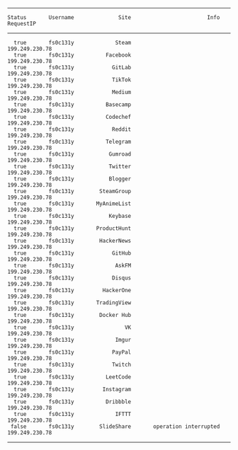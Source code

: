 -----------  -------------  ----------------  --------------------------  -------------------
    Status       Username              Site                        Info            RequestIP 
-----------  -------------  ----------------  --------------------------  -------------------
      true       fs0c131y             Steam                                   199.249.230.78 
      true       fs0c131y          Facebook                                   199.249.230.78 
      true       fs0c131y            GitLab                                   199.249.230.78 
      true       fs0c131y            TikTok                                   199.249.230.78 
      true       fs0c131y            Medium                                   199.249.230.78 
      true       fs0c131y          Basecamp                                   199.249.230.78 
      true       fs0c131y          Codechef                                   199.249.230.78 
      true       fs0c131y            Reddit                                   199.249.230.78 
      true       fs0c131y          Telegram                                   199.249.230.78 
      true       fs0c131y           Gumroad                                   199.249.230.78 
      true       fs0c131y           Twitter                                   199.249.230.78 
      true       fs0c131y           Blogger                                   199.249.230.78 
      true       fs0c131y        SteamGroup                                   199.249.230.78 
      true       fs0c131y       MyAnimeList                                   199.249.230.78 
      true       fs0c131y           Keybase                                   199.249.230.78 
      true       fs0c131y       ProductHunt                                   199.249.230.78 
      true       fs0c131y        HackerNews                                   199.249.230.78 
      true       fs0c131y            GitHub                                   199.249.230.78 
      true       fs0c131y             AskFM                                   199.249.230.78 
      true       fs0c131y            Disqus                                   199.249.230.78 
      true       fs0c131y         HackerOne                                   199.249.230.78 
      true       fs0c131y       TradingView                                   199.249.230.78 
      true       fs0c131y        Docker Hub                                   199.249.230.78 
      true       fs0c131y                VK                                   199.249.230.78 
      true       fs0c131y             Imgur                                   199.249.230.78 
      true       fs0c131y            PayPal                                   199.249.230.78 
      true       fs0c131y            Twitch                                   199.249.230.78 
      true       fs0c131y          LeetCode                                   199.249.230.78 
      true       fs0c131y         Instagram                                   199.249.230.78 
      true       fs0c131y          Dribbble                                   199.249.230.78 
      true       fs0c131y             IFTTT                                   199.249.230.78 
     false       fs0c131y        SlideShare       operation interrupted       199.249.230.78 
-----------  -------------  ----------------  --------------------------  -------------------
